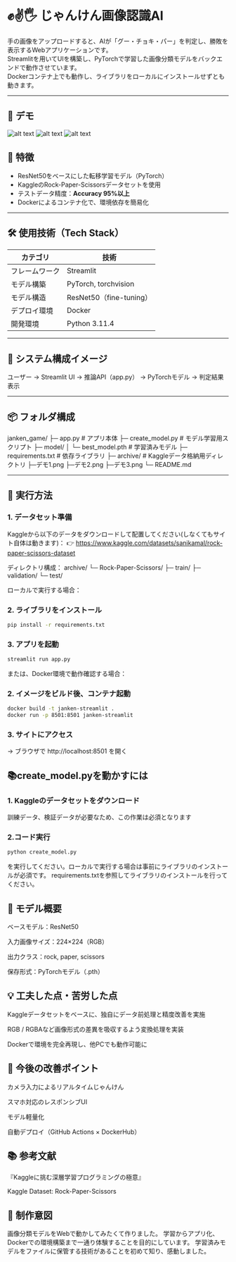 # ✊✌️🖐️ じゃんけん画像認識AI

手の画像をアップロードすると、AIが「グー・チョキ・パー」を判定し、勝敗を表示するWebアプリケーションです。  
Streamlitを用いてUIを構築し、PyTorchで学習した画像分類モデルをバックエンドで動作させています。  
Dockerコンテナ上でも動作し、ライブラリをローカルにインストールせずとも動きます。

---

## 🚀 デモ
![alt text](<スクリーンショット 2025-10-23 210153.png>)
![alt text](<スクリーンショット 2025-10-23 210404.png>)
![alt text](<スクリーンショット 2025-10-23 210417.png>)


## 🧠 特徴
- ResNet50をベースにした転移学習モデル（PyTorch）
- KaggleのRock-Paper-Scissorsデータセットを使用
- テストデータ精度：**Accuracy 95%以上**
- Dockerによるコンテナ化で、環境依存を簡易化

---

## 🛠️ 使用技術（Tech Stack）

| カテゴリ | 技術 |
|-----------|------|
| フレームワーク | Streamlit |
| モデル構築 | PyTorch, torchvision |
| モデル構造 | ResNet50（fine-tuning） |
| デプロイ環境 | Docker |
| 開発環境 | Python 3.11.4 |

---

## 🧩 システム構成イメージ
ユーザー → Streamlit UI → 推論API（app.py） → PyTorchモデル → 判定結果表示

---

## 📦 フォルダ構成
janken_game/
├─ app.py # アプリ本体
├─ create_model.py # モデル学習用スクリプト
├─ model/
│ └─ best_model.pth # 学習済みモデル
├─ requirements.txt # 依存ライブラリ
├─ archive/ # Kaggleデータ格納用ディレクトリ
├─デモ1.png
├─デモ2.png
├─デモ3.png
└─ README.md

---

## 🧰 実行方法

### 1. データセット準備
Kaggleから以下のデータをダウンロードして配置してください(しなくてもサイト自体は動きます)：
👉 https://www.kaggle.com/datasets/sanikamal/rock-paper-scissors-dataset

ディレクトリ構成：
archive/
└─ Rock-Paper-Scissors/
├─ train/
├─ validation/
└─ test/

ローカルで実行する場合：
### 2. ライブラリをインストール
```bash
pip install -r requirements.txt
```
### 3. アプリを起動
```bash
streamlit run app.py
```
または、Docker環境で動作確認する場合：
### 2. イメージをビルド後、コンテナ起動
```bash
docker build -t janken-streamlit .
docker run -p 8501:8501 janken-streamlit
```

### 3. サイトにアクセス
→ ブラウザで http://localhost:8501 を開く

## 📚create_model.pyを動かすには
### 1. Kaggleのデータセットをダウンロード
訓練データ、検証データが必要なため、この作業は必須となります
### 2.コード実行
```bash
python create_model.py
```
を実行してください。ローカルで実行する場合は事前にライブラリのインストールが必須です。
requirements.txtを参照してライブラリのインストールを行ってください。

## 🧠 モデル概要
ベースモデル：ResNet50

入力画像サイズ：224×224（RGB）

出力クラス：rock, paper, scissors

保存形式：PyTorchモデル（.pth）

## 💡 工夫した点・苦労した点
Kaggleデータセットをベースに、独自にデータ前処理と精度改善を実施

RGB / RGBAなど画像形式の差異を吸収するよう変換処理を実装

Dockerで環境を完全再現し、他PCでも動作可能に

## 🚧 今後の改善ポイント
カメラ入力によるリアルタイムじゃんけん

スマホ対応のレスポンシブUI

モデル軽量化

自動デプロイ（GitHub Actions × DockerHub）

## 📚 参考文献
『Kaggleに挑む深層学習プログラミングの極意』

Kaggle Dataset: Rock-Paper-Scissors

## 👤 制作意図
画像分類モデルをWebで動かしてみたくて作りました。
学習からアプリ化、Dockerでの環境構築まで一通り体験することを目的にしています。
学習済みモデルをファイルに保管する技術があることを初めて知り、感動しました。
